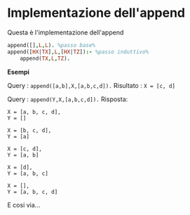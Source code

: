 
# Implementazione dell'append

Questa è l'implementazione dell'append
```prolog
append([],L,L). %passo base%
append([HX|TX],L,[HX|TZ]):- %passo induttivo%
    append(TX,L,TZ).
```
**Esempi**

Query : `append([a,b],X,[a,b,c,d]).`
Risultato : `X = [c, d]`

Query : `append(Y,X,[a,b,c,d]).`
Risposta: 
```
X = [a, b, c, d],  
Y = []

X = [b, c, d],  
Y = [a]

X = [c, d],  
Y = [a, b]

X = [d],  
Y = [a, b, c]

X = [],  
Y = [a, b, c, d]
```

E cosi via...


